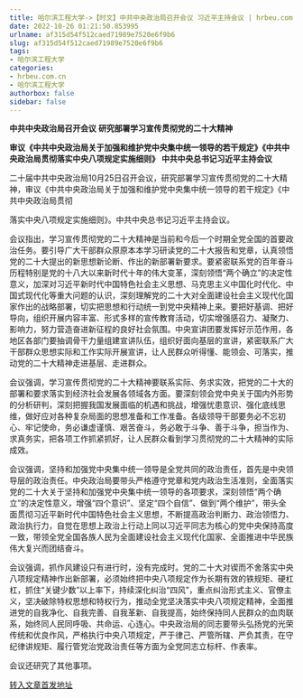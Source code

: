 ```yaml
---
title: 哈尔滨工程大学->【时文】中共中央政治局召开会议 习近平主持会议 | hrbeu.com.cn
date: 2022-10-26 01:21:50.853995
urlname: af315d54f512caed71989e7520e6f9b6
slug: af315d54f512caed71989e7520e6f9b6
tags: 
- 哈尔滨工程大学
categories:
- hrbeu.com.cn
- 哈尔滨工程大学
authorbox: false
sidebar: false
---
```

**中共中央政治局召开会议** **研究部署学习宣传贯彻党的二十大精神**

**审议《中共中央政治局关于加强和维护党中央集中统一领导的若干规定》《中共中央政治局贯彻落实中央八项规定实施细则》** **中共中央总书记习近平主持会议**

二十届中共中央政治局10月25日召开会议，研究部署学习宣传贯彻党的二十大精神，审议《中共中央政治局关于加强和维护党中央集中统一领导的若干规定》《中共中央政治局贯彻
<!--more-->
落实中央八项规定实施细则》。中共中央总书记习近平主持会议。

会议指出，学习宣传贯彻党的二十大精神是当前和今后一个时期全党全国的首要政治任务。要引导广大干部群众原原本本学习研读党的二十大报告和党章，认真领悟党的二十大提出的新思想新论断、作出的新部署新要求。要紧密联系党的百年奋斗历程特别是党的十八大以来新时代十年的伟大变革，深刻领悟“两个确立”的决定性意义，加深对习近平新时代中国特色社会主义思想、马克思主义中国化时代化、中国式现代化等重大问题的认识，深刻理解党的二十大对全面建设社会主义现代化国家作出的战略部署，切实把思想和行动统一到党中央精神上来。要把好基调、把好导向，组织开展内容丰富、形式多样的宣传教育活动，切实增强感召力、凝聚力、影响力，努力营造奋进新征程的良好社会氛围。中央宣讲团要发挥好示范作用，各地区各部门要抽调骨干力量组建宣讲队伍，组织好面向基层的宣讲，紧密联系广大干部群众思想实际和工作实际开展宣讲，让人民群众听得懂、能领会、可落实，推动党的二十大精神走进基层、走进群众。

会议强调，学习宣传贯彻党的二十大精神要联系实际、务求实效，把党的二十大的部署和要求落实到经济社会发展各领域各方面。要深刻领会党中央关于国内外形势的分析研判，深刻把握我国发展面临的机遇和挑战，增强忧患意识、强化底线思维，做好应对各种复杂局面的思想准备和工作准备。各级领导干部要务必不忘初心、牢记使命，务必谦虚谨慎、艰苦奋斗，务必敢于斗争、善于斗争，担当作为、求真务实，把各项工作抓紧抓好，让人民群众看到学习贯彻党的二十大精神的实际成效。

会议强调，坚持和加强党中央集中统一领导是全党共同的政治责任，首先是中央领导层的政治责任。中央政治局要带头严格遵守党章和党内政治生活准则，全面落实党的二十大关于坚持和加强党中央集中统一领导的各项要求，深刻领悟“两个确立”的决定性意义，增强“四个意识”、坚定“四个自信”、做到“两个维护”，带头全面贯彻习近平新时代中国特色社会主义思想，不断提高政治判断力、政治领悟力、政治执行力，自觉在思想上政治上行动上同以习近平同志为核心的党中央保持高度一致，带领全党全国各族人民为全面建设社会主义现代化国家、全面推进中华民族伟大复兴而团结奋斗。

会议强调，抓作风建设只有进行时，没有完成时。党的二十大对锲而不舍落实中央八项规定精神作出新部署，必须始终把中央八项规定作为长期有效的铁规矩、硬杠杠，抓住“关键少数”以上率下，持续深化纠治“四风”，重点纠治形式主义、官僚主义，坚决破除特权思想和特权行为，推动全党坚决落实中央八项规定精神，全面推进党的自我净化、自我完善、自我革新、自我提高，始终保持同人民群众的血肉联系，始终同人民同呼吸、共命运、心连心。中央政治局的同志要带头弘扬党的光荣传统和优良作风，严格执行中央八项规定，严于律己、严管所辖、严负其责，在守纪律讲规矩、履行管党治党政治责任等方面为全党同志立标杆、作表率。

会议还研究了其他事项。



[转入文章首发地址](http://gongxue.cn/info/1141/73387.htm)